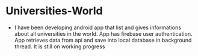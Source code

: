 # Universities-World

* I have been developing android app that list and gives informations about all universities in the world. 
App has firebase user authentication. App retrieves data from api and save into local database in background thread.
It is still on working progress
